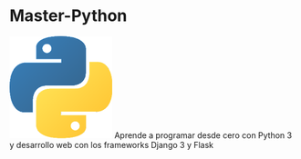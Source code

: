 # Master-Python

![](https://github.com/YESUBZERO/Master-Python/blob/master/image.png) 
Aprende a programar desde cero con Python 3 y desarrollo web con los frameworks Django 3 y Flask
